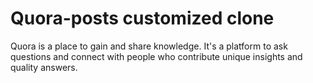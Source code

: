 # Quora-posts customized clone

Quora is a place to gain and share knowledge. It's a platform to ask questions and connect with people who contribute unique insights and quality answers.
